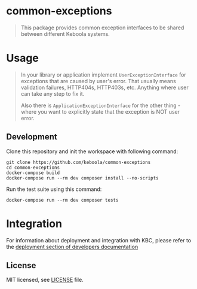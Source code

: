 # common-exceptions

> This package provides common exception interfaces to be shared between different Keboola systems.

# Usage

> In your library or application implement `UserExceptionInterface` for exceptions that are caused by user's error. That usually means validation failures, HTTP404s, HTTP403s, etc. Anything where user can take any step to fix it. 
>
> Also there is `ApplicationExceptionInterface` for the other thing - where you want to explicitly state that the exception is NOT user error.  

## Development
 
Clone this repository and init the workspace with following command:

```
git clone https://github.com/keboola/common-exceptions
cd common-exceptions
docker-compose build
docker-compose run --rm dev composer install --no-scripts
```

Run the test suite using this command:

```
docker-compose run --rm dev composer tests
```
 
# Integration

For information about deployment and integration with KBC, please refer to the [deployment section of developers documentation](https://developers.keboola.com/extend/component/deployment/) 

## License

MIT licensed, see [LICENSE](./LICENSE) file.
